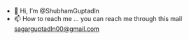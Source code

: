 - 👋 Hi, I’m @ShubhamGuptadln
- 📫 How to reach me ... you can reach me through this mail sagarguptadln00@gmail.com

<!---
ShubhamGuptadln/ShubhamGuptadln is a ✨ special ✨ repository because its `README.md` (this file) appears on your GitHub profile.
You can click the Preview link to take a look at your changes.
--->
